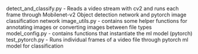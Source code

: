 detect_and_classify.py - Reads a video stream with cv2 and runs each frame through Mobilenet-v2 Object detection network and pytorch image classification network
image_utils.py - contains some helper functions for annotating images or converting images between file types
model_config.py - contains functions that instantiate the ml model (pytorch)
test_pytorch.py - Runs individual frames of a video file through pytorch ml model for classification